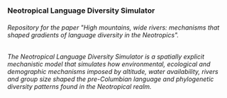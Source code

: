 ### Neotropical Language Diversity Simulator

###### Repository for the paper "High mountains, wide rivers: mechanisms that shaped gradients of language diversity in the Neotropics".

###### The <i>Neotropical Language Diversity Simulator</i> is a spatially explicit mechanistic model that simulates how environmental, ecological and demographic mechanisms imposed by altitude, water availability, rivers and group size shaped the pre-Columbian language and phylogenetic diversity patterns found in the Neotropical realm. 

